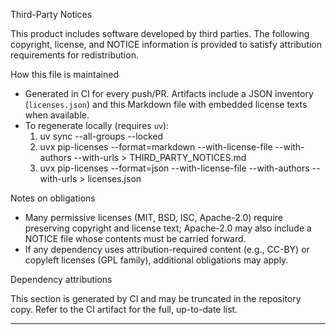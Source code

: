 Third-Party Notices

This product includes software developed by third parties. The following copyright, license, and NOTICE information is provided to satisfy attribution requirements for redistribution.

How this file is maintained
- Generated in CI for every push/PR. Artifacts include a JSON inventory (`licenses.json`) and this Markdown file with embedded license texts when available.
- To regenerate locally (requires `uv`):
  1. uv sync --all-groups --locked
  2. uvx pip-licenses --format=markdown --with-license-file --with-authors --with-urls > THIRD_PARTY_NOTICES.md
  3. uvx pip-licenses --format=json --with-license-file --with-authors --with-urls > licenses.json

Notes on obligations
- Many permissive licenses (MIT, BSD, ISC, Apache-2.0) require preserving copyright and license text; Apache-2.0 may also include a NOTICE file whose contents must be carried forward.
- If any dependency uses attribution-required content (e.g., CC-BY) or copyleft licenses (GPL family), additional obligations may apply.

Dependency attributions

This section is generated by CI and may be truncated in the repository copy. Refer to the CI artifact for the full, up-to-date list.

---

<generated-by-ci>

